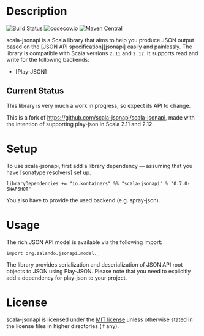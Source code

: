 # Description

[![Build Status](https://travis-ci.org/kontainers/scala-jsonapi.svg)](https://travis-ci.org/kontainers/scala-jsonapi)
[![codecov.io](https://codecov.io/github/kontainers/scala-jsonapi/coverage.svg?branch=master)](https://codecov.io/github/kontainers/scala-jsonapi?branch=master)
[![Maven Central](https://maven-badges.herokuapp.com/maven-central/io.kontainers/scala-jsonapi_2.12/badge.svg)](https://maven-badges.herokuapp.com/maven-central/io.kontainers/scala-jsonapi_2.12)

scala-jsonapi is a Scala library that aims to help you produce JSON output based on the [JSON API specification][jsonapi] easily and painlessly. The library is compatible with Scala versions `2.11` and `2.12`. It supports read and write for the following backends:

 * [Play-JSON]

## Current Status

This library is very much a work in progress, so expect its API to change.

This is a fork of https://github.com/scala-jsonapi/scala-jsonapi, made with the intention of supporting play-json in Scala 2.11 and 2.12.

# Setup

To use scala-jsonapi, first add a library dependency — assuming that you have [sonatype resolvers] set up.

    libraryDependencies += "io.kontainers" %% "scala-jsonapi" % "0.7.0-SNAPSHOT"

You also have to provide the used backend (e.g. spray-json).

# Usage

The rich JSON API model is available via the following import:

    import org.zalando.jsonapi.model._

The library provides serialization and deserialization of JSON API root objects to JSON using Play-JSON. Please note that you need to explicitly add a dependency for play-json to your project.

# License

scala-jsonapi is licensed under the [MIT license](LICENSE) unless otherwise stated in the license files in higher directories (if any).

